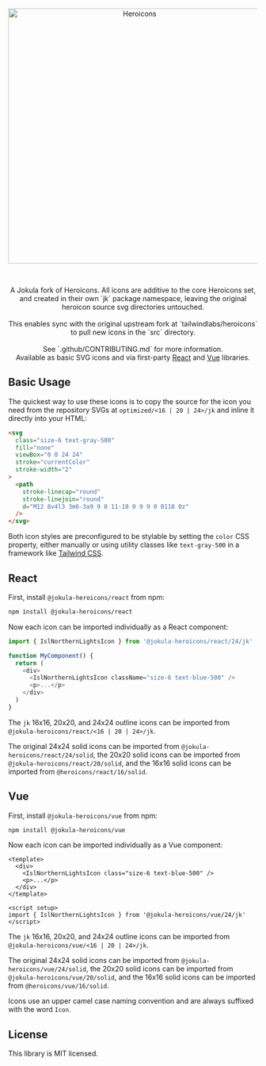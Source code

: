 <br>
<p align="center">
  <a href="https://heroicons.com" target="_blank">
    <picture>
      <source media="(prefers-color-scheme: dark)" srcset="https://raw.githubusercontent.com/duggi/heroicons-duggi/HEAD/.github/logo-dark.svg">
      <source media="(prefers-color-scheme: light)" srcset="https://raw.githubusercontent.com/duggi/heroicons-duggi/HEAD/.github/logo-light.svg">
      <img alt="Heroicons" width="515" height="auto" style="max-width: 100%" src="https://raw.githubusercontent.com/duggi/heroicons-duggi/HEAD/.github/logo-light.svg">
    </picture>
  </a>
</p>
<br>

<p align="center">
  A Jokula fork of Heroicons. All icons are additive to the core Heroicons set, and created in their own `jk` package namespace, leaving the original heroicon source svg directories untouched.
  <br><br>This enables sync with the original upstream fork at `tailwindlabs/heroicons` to pull new icons in the `src` directory.
  <br><br>See `.github/CONTRIBUTING.md` for more information. <br>Available as basic SVG icons and via first-party <a href="#react">React</a> and <a href="#vue">Vue</a> libraries.
<p>

<!-- p align="center">
    <a href="https://github.com/tailwindlabs/heroicons/releases"><img src="https://img.shields.io/npm/v/heroicons" alt="Latest Release"></a>
    <a href="https://github.com/tailwindlabs/heroicons/blob/master/LICENSE"><img src="https://img.shields.io/npm/l/heroicons.svg" alt="License"></a>
</p -->

## Basic Usage

The quickest way to use these icons is to copy the source for the icon you need from the repository SVGs at `optimized/<16 | 20 | 24>/jk` and inline it directly into your HTML:

```html
<svg
  class="size-6 text-gray-500"
  fill="none"
  viewBox="0 0 24 24"
  stroke="currentColor"
  stroke-width="2"
>
  <path
    stroke-linecap="round"
    stroke-linejoin="round"
    d="M12 8v4l3 3m6-3a9 9 0 11-18 0 9 9 0 0118 0z"
  />
</svg>
```

Both icon styles are preconfigured to be stylable by setting the `color` CSS property, either manually or using utility classes like `text-gray-500` in a framework like [Tailwind CSS](https://tailwindcss.com).

## React

First, install `@jokula-heroicons/react` from npm:

```sh
npm install @jokula-heroicons/react
```

Now each icon can be imported individually as a React component:

```js
import { IslNorthernLightsIcon } from '@jokula-heroicons/react/24/jk'

function MyComponent() {
  return (
    <div>
      <IslNorthernLightsIcon className="size-6 text-blue-500" />
      <p>...</p>
    </div>
  )
}
```

The `jk` 16x16, 20x20, and 24x24 outline icons can be imported from `@jokula-heroicons/react/<16 | 20 | 24>/jk`.

The original 24x24 solid icons can be imported from `@jokula-heroicons/react/24/solid`, the 20x20 solid icons can be imported from `@jokula-heroicons/react/20/solid`, and the 16x16 solid icons can be imported from `@heroicons/react/16/solid`.


## Vue

First, install `@jokula-heroicons/vue` from npm:

```sh
npm install @jokula-heroicons/vue
```

Now each icon can be imported individually as a Vue component:

```vue
<template>
  <div>
    <IslNorthernLightsIcon class="size-6 text-blue-500" />
    <p>...</p>
  </div>
</template>

<script setup>
import { IslNorthernLightsIcon } from '@jokula-heroicons/vue/24/jk'
</script>
```

The `jk` 16x16, 20x20, and 24x24 outline icons can be imported from `@jokula-heroicons/vue/<16 | 20 | 24>/jk`.

The original 24x24 solid icons can be imported from `@jokula-heroicons/vue/24/solid`, the 20x20 solid icons can be imported from `@jokula-heroicons/vue/20/solid`, and the 16x16 solid icons can be imported from `@heroicons/vue/16/solid`.

Icons use an upper camel case naming convention and are always suffixed with the word `Icon`.

## License

This library is MIT licensed.
